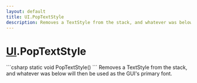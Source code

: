 ```yaml
---
layout: default
title: UI.PopTextStyle
description: Removes a TextStyle from the stack, and whatever was below will then be used as the GUI's primary font.
---
```

# [UI]({{site.url}}/Pages/StereoKit/UI.html).PopTextStyle

<div class='signature' markdown='1'>
```csharp
static void PopTextStyle()
```
Removes a TextStyle from the stack, and whatever was
below will then be used as the GUI's primary font.
</div>




